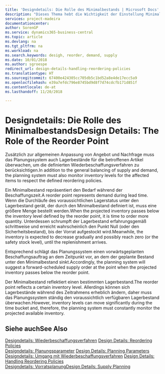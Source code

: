 ```yaml
---
title: 'Designdetails: Die Rolle des Minimalbestands | Microsoft Docs'
description: "Dieses Thema hebt die Wichtigkeit der Einstellung Minimalbed hervor, damit Sie wissen, wann Sie den Bestand erneuern müssen."
services: project-madeira
documentationcenter: 
author: SorenGP
ms.service: dynamics365-business-central
ms.topic: article
ms.devlang: na
ms.tgt_pltfrm: na
ms.workload: na
ms.search.keywords: desigh, reorder, demand, supply
ms.date: 10/01/2018
ms.author: sgroespe
redirect_url: design-details-handling-reordering-policies
ms.translationtype: HT
ms.sourcegitcommit: 67400e424305cc705db5c1bd52a8e4de17ecc5a9
ms.openlocfilehash: e39a7efdc796e8745bd9d8f7d74cdcfb171d851f
ms.contentlocale: de-at
ms.lasthandoff: 11/20/2018

---
```

# <a name="design-details-the-role-of-the-reorder-point"></a><span data-ttu-id="8f243-103">Designdetails: Die Rolle des Minimalbestands</span><span class="sxs-lookup"><span data-stu-id="8f243-103">Design Details: The Role of the Reorder Point</span></span>
<span data-ttu-id="8f243-104">Zusätzlich zur allgemeinen Anpassung von Angebot und Nachfrage muss das Planungssystem auch Lagerbestände für die betroffenen Artikel überwachen, um die definierten Wiederbeschaffungsverfahren zu berücksichtigen.</span><span class="sxs-lookup"><span data-stu-id="8f243-104">In addition to the general balancing of supply and demand, the planning system must also monitor inventory levels for the affected items to respect the defined reordering policies.</span></span>  

<span data-ttu-id="8f243-105">Ein Minimalbestand repräsentiert den Bedarf während der Beschaffungszeit.</span><span class="sxs-lookup"><span data-stu-id="8f243-105">A reorder point represents demand during lead time.</span></span> <span data-ttu-id="8f243-106">Wenn die Durchläufe des voraussichtlichen Lagerstatus unter den Lagerbestand gerät, der durch den Minimalbestand definiert ist, muss eine größere Menge bestellt werden.</span><span class="sxs-lookup"><span data-stu-id="8f243-106">When the projected inventory passes below the inventory level defined by the reorder point, it is time to order more quantity.</span></span> <span data-ttu-id="8f243-107">Unterdessen schrumpft der Lagerbestand erfahrungsgemäß schrittweise und erreicht wahrscheinlich den Punkt Null (oder den Sicherheitsbestand), bis der Vorrat aufgestockt wird.</span><span class="sxs-lookup"><span data-stu-id="8f243-107">Meanwhile, the inventory is expected to decrease gradually and possibly reach zero (or the safety stock level), until the replenishment arrives.</span></span>  

<span data-ttu-id="8f243-108">Entsprechend schlägt das Planungssystem einen vorwärtsgeplanten Beschaffungsauftrag an dem Zeitpunkt vor, an dem der geplante Bestand unter den Minimalbestand sinkt.</span><span class="sxs-lookup"><span data-stu-id="8f243-108">Accordingly, the planning system will suggest a forward-scheduled supply order at the point when the projected inventory passes below the reorder point.</span></span>  

<span data-ttu-id="8f243-109">Der Minimalbestand reflektiert einen bestimmten Lagerbestand.</span><span class="sxs-lookup"><span data-stu-id="8f243-109">The reorder point reflects a certain inventory level.</span></span> <span data-ttu-id="8f243-110">Allerdings können sich Lagerbestände während des Zeitrahmens erheblich ändern, daher muss das Planungssystem ständig den voraussichtlich verfügbaren Lagerbestand überwachen.</span><span class="sxs-lookup"><span data-stu-id="8f243-110">However, inventory levels can move significantly during the time bucket and, therefore, the planning system must constantly monitor the projected available inventory.</span></span>  

## <a name="see-also"></a><span data-ttu-id="8f243-111">Siehe auch</span><span class="sxs-lookup"><span data-stu-id="8f243-111">See Also</span></span>  
<span data-ttu-id="8f243-112">[Designdetails: Wiederbeschaffungsverfahren](design-details-reordering-policies.md) </span><span class="sxs-lookup"><span data-stu-id="8f243-112">[Design Details: Reordering Policies](design-details-reordering-policies.md) </span></span>  
<span data-ttu-id="8f243-113">[Designdetails: Planungsparameter](design-details-planning-parameters.md) </span><span class="sxs-lookup"><span data-stu-id="8f243-113">[Design Details: Planning Parameters](design-details-planning-parameters.md) </span></span>  
<span data-ttu-id="8f243-114">[Designdetails: Umgang mit Wiederbeschaffungsverfahren](design-details-handling-reordering-policies.md) </span><span class="sxs-lookup"><span data-stu-id="8f243-114">[Design Details: Handling Reordering Policies](design-details-handling-reordering-policies.md) </span></span>  
[<span data-ttu-id="8f243-115">Designdetails: Vorratsplanung</span><span class="sxs-lookup"><span data-stu-id="8f243-115">Design Details: Supply Planning</span></span>](design-details-supply-planning.md)

